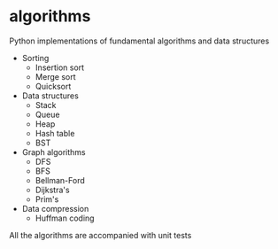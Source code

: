 algorithms
==========

Python implementations of fundamental algorithms and data structures

- Sorting
    - Insertion sort
    - Merge sort
    - Quicksort
- Data structures
    - Stack
    - Queue
    - Heap
    - Hash table
    - BST
- Graph algorithms
    - DFS
    - BFS
    - Bellman-Ford
    - Dijkstra's
    - Prim's
- Data compression
    - Huffman coding

All the algorithms are accompanied with unit tests
